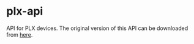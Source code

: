 # plx-api
API for PLX devices. The original version of this API can be downloaded from [here](https://support.xia.com/default.asp?W372).

